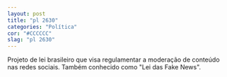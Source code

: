 ```yaml
---
layout: post
title: "pl 2630"
categories: "Política"
cor: "#CCCCCC"
slag: "pl 2630"
---
```

Projeto de lei brasileiro que visa regulamentar a moderação de conteúdo nas redes sociais. Também conhecido como "Lei das Fake News".
